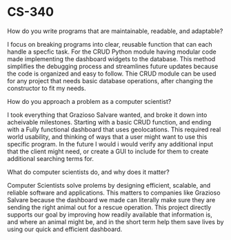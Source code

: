 # CS-340
How do you write programs that are maintainable, readable, and adaptable?

  I focus on breaking programs into clear, reusable function that can each handle a specfic task. For the CRUD Python module having modular code made implementing the dashboard widgets to the database. This method simplifies the debugging process and streamlines future updates because the code is organized and easy to follow. Thie CRUD module can be used for any project that needs basic database operations, after changing the constructor to fit my needs.

How do you approach a problem as a computer scientist? 

  I took everything that Grazioso Salvare wanted, and broke it down into acheivable milestones. Starting with a basic CRUD function, and ending with a Fully functional dashboard that uses geolocations. This required real world usability, and thinking of ways that a user might want to use this specific program. In the future I would i would verify any additional input that the client might need, or create a GUI to include for them to create additional searching terms for.

What do computer scientists do, and why does it matter?

  Computer Scientists solve prolems by designing efficient, scalable, and reliable software and applications. This matters to companies like Grazioso Salvare because the dashboard we made can literally make sure they are sending the right animal out for a rescue operation. This project directly supports our goal by improving how readily available that information is, and where an animal might be, and in the short term help them save lives by using our quick and efficient dashboard.
